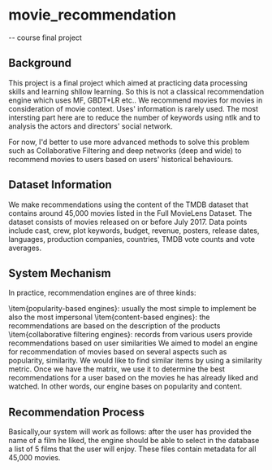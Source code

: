 # movie_recommendation
-- course final project

## Background
This project is a final project which aimed at practicing data processing skills and learning shllow learning.
So this is not a classical recommendation engine which uses MF, GBDT+LR etc.. We recommend movies for movies in consideration of movie context. Uses' information is rarely used.
The most intersting part here are to reduce the number of keywords using ntlk and to analysis the actors and directors' social network. 

For now, I'd better to use more advanced methods to solve this problem such as Collaborative Filtering and deep networks (deep and wide) to recommend movies to users based on users' historical behaviours.

## Dataset Information
We make recommendations using the content of the TMDB dataset that contains around 45,000 movies listed in the Full MovieLens Dataset. The dataset consists of movies released on or before July 2017. Data points include cast, crew, plot keywords, budget, revenue, posters, release dates, languages, production companies, countries, TMDB vote counts and vote averages.

## System Mechanism
In practice, recommendation engines are of three kinds:

\item{popularity-based engines}: usually the most simple to implement be also the most impersonal
\item{content-based engines}: the recommendations are based on the description of the products
\item{collaborative filtering engines}: records from various users provide recommendations based on user similarities
We aimed to model an engine for recommendation of movies based on several aspects such as popularity, similarity. We would like to find similar items by using a similarity metric. Once we have the matrix, we use it to determine the best recommendations for a user based on the movies he has already liked and watched. In other words, our engine bases on popularity and content.

## Recommendation Process
Basically,our system will work as follows: after the user has provided the name of a film he liked, the engine should be able to select in the database a list of 5 films that the user will enjoy. These files contain metadata for all 45,000 movies.
